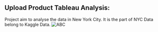 ## Upload Product Tableau Analysis: 
Project aim to analyse the data in New York City. It is the part of NYC Data belong to Kaggle Data. 
![ABC](https://user-images.githubusercontent.com/50198601/116881243-4e27dc00-ac23-11eb-8e71-0cd5e5bca5e0.png)


